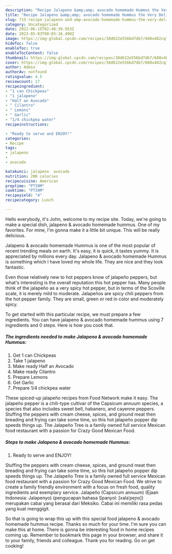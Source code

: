 ```yaml
---
description: "Recipe Jalapeno &amp;amp; avocado homemade Hummus the Very Delicious}"
title: "Recipe Jalapeno &amp;amp; avocado homemade Hummus the Very Delicious}"
slug: 715-recipe-jalapeno-and-amp-avocado-homemade-hummus-the-very-delicious
category: Uncategorized
date: 2022-06-15T02:48:39.953Z
date: 2023-05-03T00:03:16.498Z
image: https://img-global.cpcdn.com/recipes/38d622e556bd7db7/680x482cq70/jalapeno-avocado-homemade-hummus-recipe-main-photo.jpg
hideToc: false
enableToc: true
enableTocContent: false
thumbnail: https://img-global.cpcdn.com/recipes/38d622e556bd7db7/680x482cq70/jalapeno-avocado-homemade-hummus-recipe-main-photo.jpg
cover: https://img-global.cpcdn.com/recipes/38d622e556bd7db7/680x482cq70/jalapeno-avocado-homemade-hummus-recipe-main-photo.jpg
author: Admin
authorAv: notfound
ratingvalue: 4.5
reviewcount: 17
recipeingredient:
- "1 can Chickpeas"
- "1 jalapeno"
- "Half an Avocado"
- " Cilantro"
- " Lemons"
- " Garlic"
- "1/4 chickpea water"
recipeinstructions:

- "Ready to serve and ENJOY!"
categories:
- Recipe
tags:
- jalapeno
- 
- avocado

katakunci: jalapeno  avocado 
nutrition: 200 calories
recipecuisine: American
preptime: "PT39M"
cooktime: "PT39M"
recipeyield: "4"
recipecategory: Lunch

---
```



Hello everybody, it's John, welcome to my recipe site. Today, we're going to make a special dish, jalapeno &amp; avocado homemade hummus. One of my favorites. For mine, I'm gonna make it a little bit unique. This will be really delicious.

Jalapeno &amp; avocado homemade Hummus is one of the most popular of recent trending meals on earth. It's easy, it is quick, it tastes yummy. It is appreciated by millions every day. Jalapeno &amp; avocado homemade Hummus is something which I have loved my whole life. They are nice and they look fantastic.

Even those relatively new to hot peppers know of jalapeño peppers, but what&#39;s interesting is the overall reputation this hot pepper has. Many people think of the jalapeño as a very spicy hot pepper, but in terms of the Scoville scale, it is merely mild to moderate. Jalapeños are spicy chili peppers from the hot pepper family. They are small, green or red in color and moderately spicy.


To get started with this particular recipe, we must prepare a few ingredients. You can have jalapeno &amp; avocado homemade hummus using 7 ingredients and 0 steps. Here is how you cook that.

<!--inarticleads1-->

##### The ingredients needed to make Jalapeno &amp; avocado homemade Hummus:

1. Get 1 can Chickpeas
1. Take 1 jalapeno
1. Make ready Half an Avocado
1. Make ready  Cilantro
1. Prepare  Lemons
1. Get  Garlic
1. Prepare 1/4 chickpea water


These spiced-up jalapeño recipes from Food Network make it easy. The jalapeño pepper is a chili-type cultivar of the Capsicum annuum species, a species that also includes sweet bell, habanero, and cayenne peppers. Stuffing the peppers with cream cheese, spices, and ground meat then breading and frying can take some time, so this hot jalapeño popper dip speeds things up. The Jalapeño Tree is a family owned full service Mexican food restaurant with a passion for Crazy Good Mexican Food. 

<!--inarticleads2-->

##### Steps to make Jalapeno &amp; avocado homemade Hummus:


1. Ready to serve and ENJOY!

Stuffing the peppers with cream cheese, spices, and ground meat then breading and frying can take some time, so this hot jalapeño popper dip speeds things up. The Jalapeño Tree is a family owned full service Mexican food restaurant with a passion for Crazy Good Mexican Food. We strive to create a family friendly environment with a focus on fresh food, quality ingredients and exemplary service. Jalapeño (Capsicum annuum) (Ejaan Indonesia: Jalapenyo) (pengucapan bahasa Spanyol: [xalaˈpeɲo]) merupakan cabai yang berasal dari Meksiko. Cabai ini memiliki rasa pedas yang kuat menggigit. 

So that is going to wrap this up with this special food jalapeno &amp; avocado homemade hummus recipe. Thanks so much for your time. I'm sure you can make this at home. There is gonna be interesting food in home recipes coming up. Remember to bookmark this page in your browser, and share it to your family, friends and colleague. Thank you for reading. Go on get cooking!
